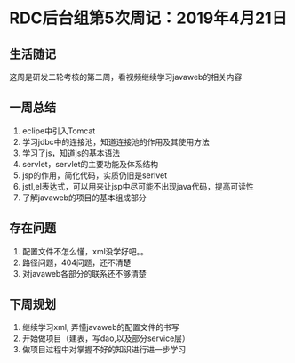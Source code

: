 # RDC后台组第5次周记：2019年4月21日

## 生活随记
这周是研发二轮考核的第二周，看视频继续学习javaweb的相关内容


## 一周总结
1. eclipe中引入Tomcat
2. 学习jdbc中的连接池，知道连接池的作用及其使用方法
1. 学习了js，知道js的基本语法
2. servlet，servlet的主要功能及体系结构
3. jsp的作用，简化代码，实质仍旧是serlvet
4. jstl,el表达式，可以用来让jsp中尽可能不出现java代码，提高可读性
5. 了解javaweb的项目的基本组成部分


## 存在问题
1.  配置文件不怎么懂，xml没学好吧。。
2.  路径问题，404问题，还不清楚
3. 对javaweb各部分的联系还不够清楚

## 下周规划
1. 继续学习xml, 弄懂javaweb的配置文件的书写
1.  开始做项目（建表，写dao,以及部分service层）
2.  做项目过程中对掌握不好的知识进行进一步学习

